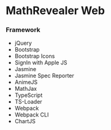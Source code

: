 # MathRevealer Web
### Framework
- jQuery
- Bootstrap
- Bootstrap Icons
- SignIn with Apple JS
- Jasmine
- Jasmine Spec Reporter
- AnimeJS
- MathJax
- TypeScript
- TS-Loader
- Webpack
- Webpack CLI
- ChartJS